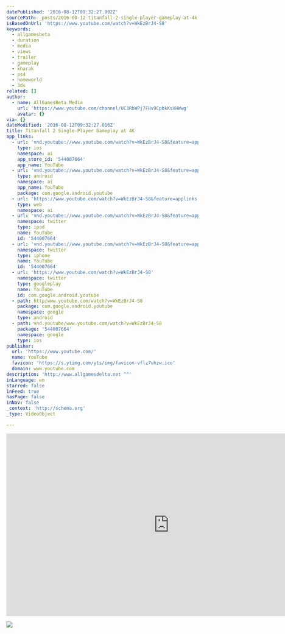 ```yaml
---
datePublished: '2016-08-12T09:32:27.902Z'
sourcePath: _posts/2016-08-12-titanfall-2-single-player-gameplay-at-4k.md
isBasedOnUrl: 'https://www.youtube.com/watch?v=WkEzBrJ4-S8'
keywords:
  - allgamesbeta
  - duration
  - media
  - views
  - trailer
  - gameplay
  - kharak
  - ps4
  - homeworld
  - 3ds
related: []
author:
  - name: AllGamesBeta Media
    url: 'https://www.youtube.com/channel/UC3RbWPj7FHv9CpbkKsXHWwg'
    avatar: {}
via: {}
dateModified: '2016-08-12T09:32:27.016Z'
title: Titanfall 2 Single-Player Gameplay at 4K
app_links:
  - url: 'vnd.youtube://www.youtube.com/watch?v=WkEzBrJ4-S8&feature=applinks'
    type: ios
    namespace: ai
    app_store_id: '544007664'
    app_name: YouTube
  - url: 'vnd.youtube://www.youtube.com/watch?v=WkEzBrJ4-S8&feature=applinks'
    type: android
    namespace: ai
    app_name: YouTube
    package: com.google.android.youtube
  - url: 'https://www.youtube.com/watch?v=WkEzBrJ4-S8&feature=applinks'
    type: web
    namespace: ai
  - url: 'vnd.youtube://www.youtube.com/watch?v=WkEzBrJ4-S8&feature=applinks'
    namespace: twitter
    type: ipad
    name: YouTube
    id: '544007664'
  - url: 'vnd.youtube://www.youtube.com/watch?v=WkEzBrJ4-S8&feature=applinks'
    namespace: twitter
    type: iphone
    name: YouTube
    id: '544007664'
  - url: 'https://www.youtube.com/watch?v=WkEzBrJ4-S8'
    namespace: twitter
    type: googleplay
    name: YouTube
    id: com.google.android.youtube
  - path: http/www.youtube.com/watch?v=WkEzBrJ4-S8
    package: com.google.android.youtube
    namespace: google
    type: android
  - path: vnd.youtube/www.youtube.com/watch?v=WkEzBrJ4-S8
    package: '544007664'
    namespace: google
    type: ios
publisher:
  url: 'https://www.youtube.com/'
  name: YouTube
  favicon: 'https://s.ytimg.com/yts/img/favicon-vflz7uhzw.ico'
  domain: www.youtube.com
description: 'http://www.allgamesdelta.net ^^'
inLanguage: en
starred: false
inFeed: true
hasPage: false
inNav: false
_context: 'http://schema.org'
_type: VideoObject

---
```

<iframe src="https://cdn.embedly.com/widgets/media.html?src=https%3A%2F%2Fwww.youtube.com%2Fembed%2FWkEzBrJ4-S8%3Ffeature%3Doembed&amp;url=http%3A%2F%2Fwww.youtube.com%2Fwatch%3Fv%3DWkEzBrJ4-S8&amp;image=https%3A%2F%2Fi.ytimg.com%2Fvi%2FWkEzBrJ4-S8%2Fhqdefault.jpg&amp;key=b7d04c9b404c499eba89ee7072e1c4f7&amp;type=text%2Fhtml&amp;schema=youtube" width="854" height="480" scrolling="no" frameborder="0" allowfullscreen="" style=""></iframe>

![](https://www.destructoid.com/ul/379766-yep-i-d-rather-play-titanfall-2-s-singleplayer-mode-after-seeing-it/tf2header-noscale.jpg)